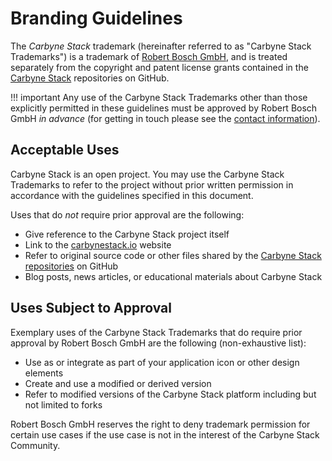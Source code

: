 # Branding Guidelines

The *Carbyne Stack* trademark (hereinafter referred to as "Carbyne Stack
Trademarks") is a trademark of [Robert Bosch GmbH](https://www.bosch.de/), and
is treated separately from the copyright and patent license grants contained in
the [Carbyne Stack](https://github.com/carbynestack) repositories on GitHub.

!!! important
    Any use of the Carbyne Stack Trademarks other than those explicitly
    permitted in these guidelines must be approved by Robert Bosch GmbH
    *in advance* (for getting in touch please see the
    [contact information](../corporate-information)).

## Acceptable Uses

Carbyne Stack is an open project. You may use the Carbyne Stack Trademarks to
refer to the project without prior written permission in accordance with the
guidelines specified in this document.

Uses that do *not* require prior approval are the following:

- Give reference to the Carbyne Stack project itself
- Link to the [carbynestack.io](https://www.carbynestack.io) website
- Refer to original source code or other files shared by the
  [Carbyne Stack repositories](https://github.com/carbynestack) on GitHub
- Blog posts, news articles, or educational materials about Carbyne Stack

## Uses Subject to Approval

Exemplary uses of the Carbyne Stack Trademarks that do require prior approval by
Robert Bosch GmbH are the following (non-exhaustive list):

- Use as or integrate as part of your application icon or other design elements
- Create and use a modified or derived version
- Refer to modified versions of the Carbyne Stack platform including but not
  limited to forks

Robert Bosch GmbH reserves the right to deny trademark permission for certain
use cases if the use case is not in the interest of the Carbyne Stack Community.

